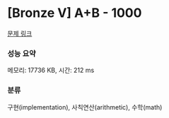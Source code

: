 # [Bronze V] A+B - 1000 

[문제 링크](https://www.acmicpc.net/problem/1000) 

### 성능 요약

메모리: 17736 KB, 시간: 212 ms

### 분류

구현(implementation), 사칙연산(arithmetic), 수학(math)

